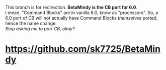 This branch is for redirection. **BetaMindy is the CB port for 6.0**.   
I mean, "Command Blocks" are in vanilla 6.0, know as "processors". So, a 6.0 port of CB will not actually have Command Blocks *themselves* ported, hence the name change.   
*Stop asking me to port CB, okay?*   

# https://github.com/sk7725/BetaMindy
